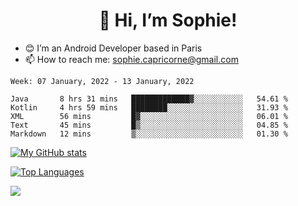 <h1 align="center"> 👋 Hi, I’m Sophie! </h1>  

- 😊 I’m an Android Developer based in Paris
- 📫 How to reach me: sophie.capricorne@gmail.com


<!--START_SECTION:waka-->
```text
Week: 07 January, 2022 - 13 January, 2022

Java       8 hrs 31 mins   █████████████▓░░░░░░░░░░░   54.61 % 
Kotlin     4 hrs 59 mins   ████████░░░░░░░░░░░░░░░░░   31.93 % 
XML        56 mins         █▓░░░░░░░░░░░░░░░░░░░░░░░   06.01 % 
Text       45 mins         █▒░░░░░░░░░░░░░░░░░░░░░░░   04.85 % 
Markdown   12 mins         ▒░░░░░░░░░░░░░░░░░░░░░░░░   01.30 % 
```
<!--END_SECTION:waka-->

[![My GitHub stats](https://github-readme-stats.vercel.app/api?username=sophicapri&show_icons=true&theme=buefy)](https://github.com/anuraghazra/github-readme-stats)

[![Top Languages](https://github-readme-stats.vercel.app/api/top-langs/?username=sophicapri&langs_count=2&layout=compact)](https://github.com/anuraghazra/github-readme-stats)

![](https://github-readme-streak-stats.herokuapp.com/?user=sophicapri)

